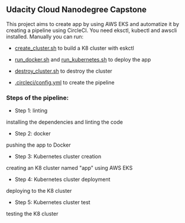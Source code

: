 
## Udacity Cloud Nanodegree Capstone

This project aims to create app by using AWS EKS and automatize it by creating a pipeline using CircleCI.
You need eksctl, kubectl and awscli installed.
Manually you can run:

- [create_cluster.sh](create_cluster.sh) to build a K8 cluster with eskctl 

- [run_docker.sh](run_docker.sh) and [run_kubernetes.sh](run_kubernetes.sh) to deploy the app

- [destroy_cluster.sh](destroy_cluster.sh) to destroy the cluster

- [.circleci/config.yml](.circleci/config.yml) to create the pipeline


### Steps of the pipeline:
- Step 1: linting

installing the dependencies and linting the code

- Step 2: docker

pushing the app to Docker

- Step 3: Kubernetes cluster creation

creating an K8 cluster named "app" using AWS EKS 

- Step 4: Kubernetes cluster deployment

deploying to the K8 cluster

- Step 5: Kubernetes cluster test

testing the K8 cluster

